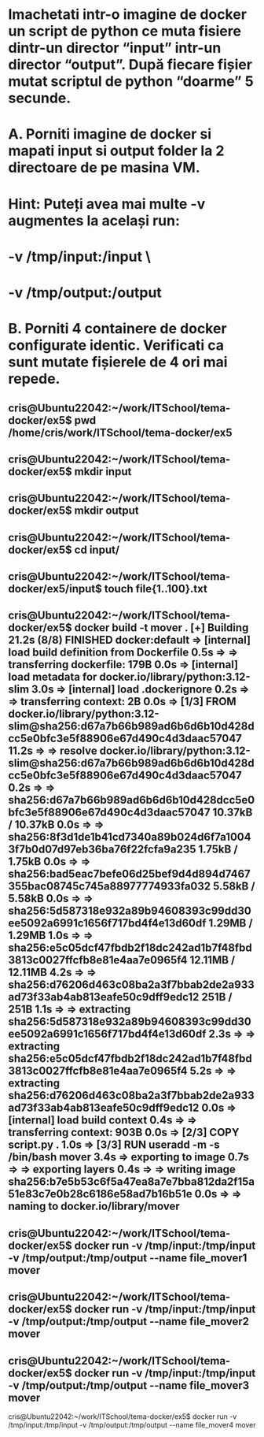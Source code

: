 # Imachetati intr-o imagine de docker un script de python ce muta fisiere dintr-un director “input” intr-un director “output”. După fiecare fișier mutat scriptul de python “doarme” 5 secunde.
# A.	Porniti imagine de docker si mapati input si output folder la 2 directoare de pe masina VM.
# Hint: Puteți avea mai multe -v augmentes la același run:
#   -v /tmp/input:/input \
#   -v /tmp/output:/output
# B.	Porniti 4 containere de docker configurate identic. Verificati ca sunt mutate fișierele de 4 ori mai repede.  


cris@Ubuntu22042:~/work/ITSchool/tema-docker/ex5$ pwd
/home/cris/work/ITSchool/tema-docker/ex5
---------------------------------------------------------------------------
cris@Ubuntu22042:~/work/ITSchool/tema-docker/ex5$ mkdir input
----------------------------------------------------------------------------
cris@Ubuntu22042:~/work/ITSchool/tema-docker/ex5$ mkdir output
---------------------------------------------------------------------------
cris@Ubuntu22042:~/work/ITSchool/tema-docker/ex5$ cd input/
--------------------------------------------------------------------------
cris@Ubuntu22042:~/work/ITSchool/tema-docker/ex5/input$ touch file{1..100}.txt
-------------------------------------------------------------------------------
cris@Ubuntu22042:~/work/ITSchool/tema-docker/ex5$ docker build -t mover .
[+] Building 21.2s (8/8) FINISHED                                                                                                                        docker:default
 => [internal] load build definition from Dockerfile                                                                                                               0.5s
 => => transferring dockerfile: 179B                                                                                                                               0.0s
 => [internal] load metadata for docker.io/library/python:3.12-slim                                                                                                3.0s
 => [internal] load .dockerignore                                                                                                                                  0.2s
 => => transferring context: 2B                                                                                                                                    0.0s
 => [1/3] FROM docker.io/library/python:3.12-slim@sha256:d67a7b66b989ad6b6d6b10d428dcc5e0bfc3e5f88906e67d490c4d3daac57047                                         11.2s
 => => resolve docker.io/library/python:3.12-slim@sha256:d67a7b66b989ad6b6d6b10d428dcc5e0bfc3e5f88906e67d490c4d3daac57047                                          0.2s
 => => sha256:d67a7b66b989ad6b6d6b10d428dcc5e0bfc3e5f88906e67d490c4d3daac57047 10.37kB / 10.37kB                                                                   0.0s
 => => sha256:8f3d1de1b41cd7340a89b024d6f7a10043f7b0d07d97eb36ba76f22fcfa9a235 1.75kB / 1.75kB                                                                     0.0s
 => => sha256:bad5eac7befe06d25bef9d4d894d7467355bac08745c745a88977774933fa032 5.58kB / 5.58kB                                                                     0.0s
 => => sha256:5d587318e932a89b94608393c99dd30ee5092a6991c1656f717bd4f4e13d60df 1.29MB / 1.29MB                                                                     1.0s
 => => sha256:e5c05dcf47fbdb2f18dc242ad1b7f48fbd3813c0027ffcfb8e81e4aa7e0965f4 12.11MB / 12.11MB                                                                   4.2s
 => => sha256:d76206d463c08ba2a3f7bbab2de2a933ad73f33ab4ab813eafe50c9dff9edc12 251B / 251B                                                                         1.1s
 => => extracting sha256:5d587318e932a89b94608393c99dd30ee5092a6991c1656f717bd4f4e13d60df                                                                          2.3s
 => => extracting sha256:e5c05dcf47fbdb2f18dc242ad1b7f48fbd3813c0027ffcfb8e81e4aa7e0965f4                                                                          5.2s
 => => extracting sha256:d76206d463c08ba2a3f7bbab2de2a933ad73f33ab4ab813eafe50c9dff9edc12                                                                          0.0s
 => [internal] load build context                                                                                                                                  0.4s
 => => transferring context: 903B                                                                                                                                  0.0s
 => [2/3] COPY script.py .                                                                                                                                         1.0s
 => [3/3] RUN useradd -m -s /bin/bash mover                                                                                                                        3.4s
 => exporting to image                                                                                                                                             0.7s
 => => exporting layers                                                                                                                                            0.4s
 => => writing image sha256:b7e5b53c6f5a47ea8a7e7bba812da2f15a51e83c7e0b28c6186e58ad7b16b51e                                                                       0.0s
 => => naming to docker.io/library/mover 
-----------------------------------------------------------------------------------------------------
cris@Ubuntu22042:~/work/ITSchool/tema-docker/ex5$ docker run -v /tmp/input:/tmp/input -v /tmp/output:/tmp/output --name file_mover1 mover
----------------------------------------------------------------------------------------------------------------------------------
cris@Ubuntu22042:~/work/ITSchool/tema-docker/ex5$ docker run -v /tmp/input:/tmp/input -v /tmp/output:/tmp/output --name file_mover2 mover
------------------------------------------------------------------------------------------------------------------------------------------
cris@Ubuntu22042:~/work/ITSchool/tema-docker/ex5$ docker run -v /tmp/input:/tmp/input -v /tmp/output:/tmp/output --name file_mover3 mover
----------------------------------------------------------------------------------------------------------------------
cris@Ubuntu22042:~/work/ITSchool/tema-docker/ex5$ docker run -v /tmp/input:/tmp/input -v /tmp/output:/tmp/output --name file_mover4 mover